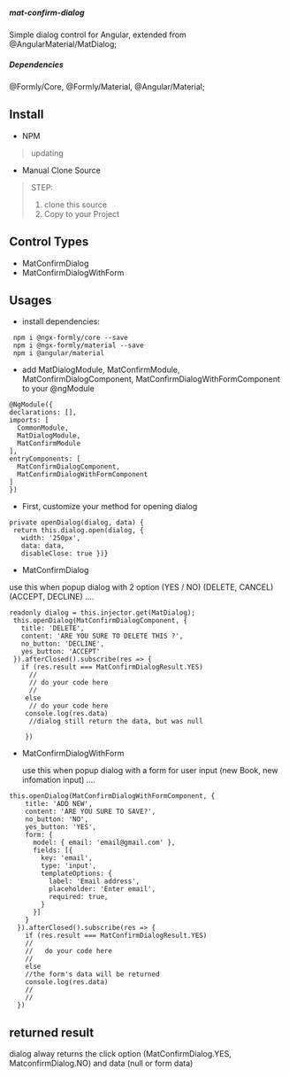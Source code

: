##### mat-confirm-dialog
  Simple dialog control for Angular, extended from @AngularMaterial/MatDialog;
##### Dependencies
 @Formly/Core, @Formly/Material, @Angular/Material; 
## Install
  * NPM
  > updating
  * Manual Clone Source 
  > STEP: 
  > 1. clone this source
  > 2. Copy to your Project 
## Control Types 
  * MatConfirmDialog 
  * MatConfirmDialogWithForm
## Usages
  * install dependencies: 
  ```
   npm i @ngx-formly/core --save 
   npm i @ngx-formly/material --save
   npm i @angular/material
  ```
  * add MatDialogModule, MatConfirmModule, MatConfirmDialogComponent, MatConfirmDialogWithFormComponent to your @ngModule 
  ```
  @NgModule({
  declarations: [],
  imports: [
    CommonModule,
    MatDialogModule,
    MatConfirmModule
  ],
  entryComponents: [
    MatConfirmDialogComponent, 
    MatConfirmDialogWithFormComponent
  ] 
  })
  ```
  
   * First, customize your method for opening dialog 
   ```
   private openDialog(dialog, data) {
    return this.dialog.open(dialog, {
      width: '250px',
      data: data,
      disableClose: true })}
   ```
  
   * MatConfirmDialog 
   <P> use this when popup dialog with 2 option (YES / NO) (DELETE, CANCEL) (ACCEPT, DECLINE) .... <P>
  
   ```
   readonly dialog = this.injector.get(MatDialog);
    this.openDialog(MatConfirmDialogComponent, {
      title: 'DELETE',
      content: 'ARE YOU SURE TO DELETE THIS ?',
      no_button: 'DECLINE',
      yes_button: 'ACCEPT'
    }).afterClosed().subscribe(res => {
      if (res.result === MatConfirmDialogResult.YES)
        //
        // do your code here 
        //
       else
        // do your code here
       console.log(res.data) 
        //dialog still return the data, but was null
       
       })
```   
     
   * MatConfirmDialogWithForm
    <p> use this when popup dialog with a form for user input (new Book, new infomation input) .... <P>
  
  ```
  this.openDialog(MatConfirmDialogWithFormComponent, {
      title: 'ADD NEW',
      content: 'ARE YOU SURE TO SAVE?',
      no_button: 'NO',
      yes_button: 'YES',
      form: {
        model: { email: 'email@gmail.com' },
        fields: [{
          key: 'email',
          type: 'input',
          templateOptions: {
            label: 'Email address',
            placeholder: 'Enter email',
            required: true,
          }
        }]
      }
    }).afterClosed().subscribe(res => {
      if (res.result === MatConfirmDialogResult.YES)
      //
      //   do your code here 
      // 
      else 
      //the form's data will be returned 
      console.log(res.data)  
      //
      //
    })
```
## returned result 
<p> dialog alway returns the click option (MatConfirmDialog.YES, MatconfirmDialog.NO) and data (null or form data) <p>
  
    
